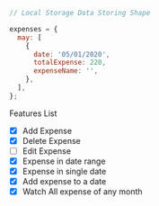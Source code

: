 ```javascript
// Local Storage Data Storing Shape

expenses = {
  may: [
    {
      date: '05/01/2020',
      totalExpense: 220,
      expenseName: '',
    },
  ],
};
```

Features List

- [x] Add Expense
- [x] Delete Expense
- [ ] Edit Expense
- [x] Expense in date range
- [x] Expense in single date
- [x] Add expense to a date
- [x] Watch All expense of any month
